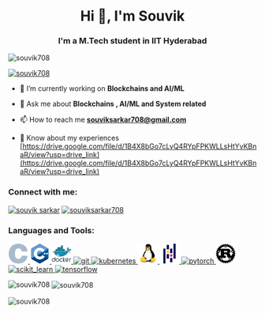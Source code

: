 <h1 align="center">Hi 👋, I'm Souvik</h1>
<h3 align="center">I'm a M.Tech student in IIT Hyderabad</h3>

<p align="left"> <img src="https://komarev.com/ghpvc/?username=souvik708&label=Profile%20views&color=0e75b6&style=flat" alt="souvik708" /> </p>

<p align="left"> <a href="https://github.com/ryo-ma/github-profile-trophy"><img src="https://github-profile-trophy.vercel.app/?username=souvik708" alt="souvik708" /></a> </p>

- 🔭 I’m currently working on **Blockchains and AI/ML**

- 💬 Ask me about **Blockchains , AI/ML and System related**

- 📫 How to reach me **souviksarkar708@gmail.com**

- 📄 Know about my experiences [https://drive.google.com/file/d/1B4X8bGo7cLyQ4RYpFPKWLLsHtYvKBnaR/view?usp=drive_link](https://drive.google.com/file/d/1B4X8bGo7cLyQ4RYpFPKWLLsHtYvKBnaR/view?usp=drive_link)

<h3 align="left">Connect with me:</h3>
<p align="left">
<a href="https://linkedin.com/in/souvik sarkar" target="blank"><img align="center" src="https://raw.githubusercontent.com/rahuldkjain/github-profile-readme-generator/master/src/images/icons/Social/linked-in-alt.svg" alt="souvik sarkar" height="30" width="40" /></a>
<a href="https://www.leetcode.com/souviksarkar708" target="blank"><img align="center" src="https://raw.githubusercontent.com/rahuldkjain/github-profile-readme-generator/master/src/images/icons/Social/leet-code.svg" alt="souviksarkar708" height="30" width="40" /></a>
</p>

<h3 align="left">Languages and Tools:</h3>
<p align="left"> <a href="https://www.cprogramming.com/" target="_blank" rel="noreferrer"> <img src="https://raw.githubusercontent.com/devicons/devicon/master/icons/c/c-original.svg" alt="c" width="40" height="40"/> </a> <a href="https://www.w3schools.com/cpp/" target="_blank" rel="noreferrer"> <img src="https://raw.githubusercontent.com/devicons/devicon/master/icons/cplusplus/cplusplus-original.svg" alt="cplusplus" width="40" height="40"/> </a> <a href="https://www.docker.com/" target="_blank" rel="noreferrer"> <img src="https://raw.githubusercontent.com/devicons/devicon/master/icons/docker/docker-original-wordmark.svg" alt="docker" width="40" height="40"/> </a> <a href="https://git-scm.com/" target="_blank" rel="noreferrer"> <img src="https://www.vectorlogo.zone/logos/git-scm/git-scm-icon.svg" alt="git" width="40" height="40"/> </a> <a href="https://kubernetes.io" target="_blank" rel="noreferrer"> <img src="https://www.vectorlogo.zone/logos/kubernetes/kubernetes-icon.svg" alt="kubernetes" width="40" height="40"/> </a> <a href="https://www.linux.org/" target="_blank" rel="noreferrer"> <img src="https://raw.githubusercontent.com/devicons/devicon/master/icons/linux/linux-original.svg" alt="linux" width="40" height="40"/> </a> <a href="https://pandas.pydata.org/" target="_blank" rel="noreferrer"> <img src="https://raw.githubusercontent.com/devicons/devicon/2ae2a900d2f041da66e950e4d48052658d850630/icons/pandas/pandas-original.svg" alt="pandas" width="40" height="40"/> </a> <a href="https://pytorch.org/" target="_blank" rel="noreferrer"> <img src="https://www.vectorlogo.zone/logos/pytorch/pytorch-icon.svg" alt="pytorch" width="40" height="40"/> </a> <a href="https://www.rust-lang.org" target="_blank" rel="noreferrer"> <img src="https://raw.githubusercontent.com/devicons/devicon/master/icons/rust/rust-plain.svg" alt="rust" width="40" height="40"/> </a> <a href="https://scikit-learn.org/" target="_blank" rel="noreferrer"> <img src="https://upload.wikimedia.org/wikipedia/commons/0/05/Scikit_learn_logo_small.svg" alt="scikit_learn" width="40" height="40"/> </a> <a href="https://www.tensorflow.org" target="_blank" rel="noreferrer"> <img src="https://www.vectorlogo.zone/logos/tensorflow/tensorflow-icon.svg" alt="tensorflow" width="40" height="40"/> </a> </p>

<p><img align="left" src="https://github-readme-stats.vercel.app/api/top-langs?username=souvik708&show_icons=true&locale=en&layout=compact" alt="souvik708" /></p>

<p>&nbsp;<img align="center" src="https://github-readme-stats.vercel.app/api?username=souvik708&show_icons=true&locale=en" alt="souvik708" /></p>

<p><img align="center" src="https://github-readme-streak-stats.herokuapp.com/?user=souvik708&" alt="souvik708" /></p>
